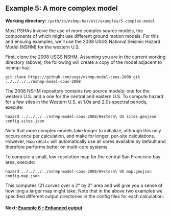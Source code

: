 Example 5: A more complex model
-------------------------------

__Working directory:__ `/path/to/nshmp-haz/etc/examples/5-complex-model`

Most PSHAs involve the use of more complex source models, the components of which might use different ground motion models. For this and ensuing examples, we'll use the 2008 USGS National Seismic Hazard Model (NSHM) for the western U.S.

First, clone the 2008 USGS NSHM. Assuming you are in the current working directory (above), the following will create a copy of the model adjacent to nshmp-haz:

```Shell
git clone https://github.com/usgs/nshmp-model-cous-2008.git ../../../../nshmp-model-cous-2008
```

The 2008 NSHM repository contains two source models: one for the western U.S. and a one for the central and eastern U.S. To compute hazard for a few sites in the Western U.S. at 1.0s and 2.0s spectral periods, execute:

```Shell
hazard ../../../../nshmp-model-cous-2008/Western\ US sites.geojson config-sites.json
```

Note that more complex models take longer to initialize, although this only occurs once per calculation, and make for longer, per-site calculations. However, `HazardCalc` will automatically use all cores available by default and therefore performs better on multi-core systems.

To compute a small, low-resolution map for the central San Francisco bay area, execute:

```Shell
hazard ../../../../nshmp-model-cous-2008/Western\ US map.geojson config-map.json
```

This computes 121 curves over a 2° by 2° area and will give you a sense of how long a larger map might take. Note that in the above two examples we specified different output directories in the config files for each calculation.

#### Next: [Example 6 – Enhanced output](../6-enhanced-output)
